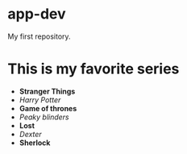 # app-dev
My first repository.

# This is my favorite series 
- **Stranger Things**
- _Harry Potter_
- **Game of thrones**
- _Peaky blinders_
- **Lost**
- _Dexter_
- **Sherlock**
